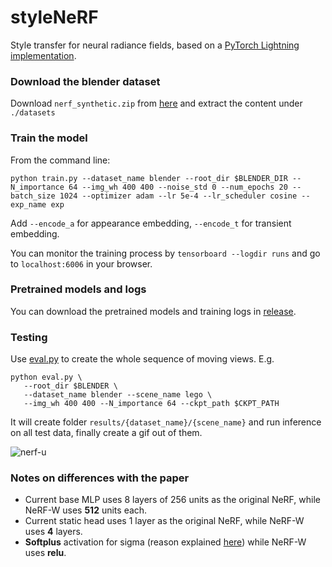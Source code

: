 # styleNeRF

Style transfer for neural radiance fields, based on a [PyTorch Lightning implementation](https://github.com/kwea123/nerf_pl). 

### Download the blender dataset

Download `nerf_synthetic.zip` from [here](https://drive.google.com/drive/folders/128yBriW1IG_3NJ5Rp7APSTZsJqdJdfc1) and extract the content under `./datasets`

### Train the model

From the command line:

```
python train.py --dataset_name blender --root_dir $BLENDER_DIR --N_importance 64 --img_wh 400 400 --noise_std 0 --num_epochs 20 --batch_size 1024 --optimizer adam --lr 5e-4 --lr_scheduler cosine --exp_name exp
```

Add `--encode_a` for appearance embedding, `--encode_t` for transient embedding.

You can monitor the training process by `tensorboard --logdir runs` and go to `localhost:6006` in your browser.

### Pretrained models and logs
You can download the pretrained models and training logs in [release](https://github.com/kwea123/nerf_pl/releases).

### Testing

Use [eval.py](eval.py) to create the whole sequence of moving views.
E.g.
```
python eval.py \
   --root_dir $BLENDER \
   --dataset_name blender --scene_name lego \
   --img_wh 400 400 --N_importance 64 --ckpt_path $CKPT_PATH
```

It will create folder `results/{dataset_name}/{scene_name}` and run inference on all test data, finally create a gif out of them.

![nerf-u](https://user-images.githubusercontent.com/11364490/105578186-a9933400-5dc1-11eb-8865-e276b581d8fd.gif)

### Notes on differences with the paper

*  Current base MLP uses 8 layers of 256 units as the original NeRF, while NeRF-W uses **512** units each.
*  Current static head uses 1 layer as the original NeRF, while NeRF-W uses **4** layers.
*  **Softplus** activation for sigma (reason explained [here](https://github.com/bmild/nerf/issues/29#issuecomment-765335765)) while NeRF-W uses **relu**.